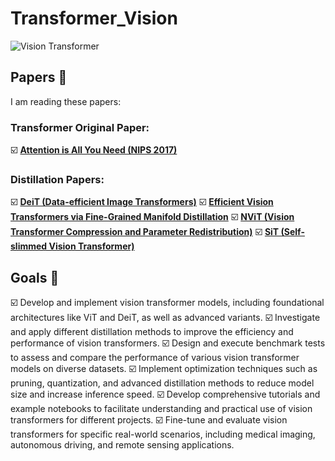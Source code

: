 # Transformer_Vision

![Vision Transformer](vision_transformer.png)

## Papers 📄
I am reading these papers:

### Transformer Original Paper:
☑️ [**Attention is All You Need (NIPS 2017)**](https://arxiv.org/abs/1706.03762)

### Distillation Papers:
☑️ [**DeiT (Data-efficient Image Transformers)**](https://arxiv.org/abs/2012.12877)
☑️ [**Efficient Vision Transformers via Fine-Grained Manifold Distillation**](https://arxiv.org/abs/2107.01378)
☑️ [**NViT (Vision Transformer Compression and Parameter Redistribution)**](https://arxiv.org/abs/2110.04869)
☑️ [**SiT (Self-slimmed Vision Transformer)**](https://arxiv.org/abs/2111.12624)

## Goals 🎯

☑️ Develop and implement vision transformer models, including foundational architectures like ViT and DeiT, as well as advanced variants.
☑️ Investigate and apply different distillation methods to improve the efficiency and performance of vision transformers.
☑️ Design and execute benchmark tests to assess and compare the performance of various vision transformer models on diverse datasets.
☑️ Implement optimization techniques such as pruning, quantization, and advanced distillation methods to reduce model size and increase inference speed.
☑️ Develop comprehensive tutorials and example notebooks to facilitate understanding and practical use of vision transformers for different projects.
☑️ Fine-tune and evaluate vision transformers for specific real-world scenarios, including medical imaging, autonomous driving, and remote sensing applications.


